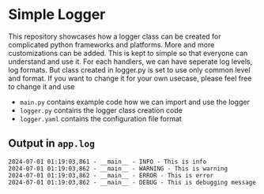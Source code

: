 # Simple Logger
This repository showcases how a logger class can be created for complicated python frameworks and platforms.
More and more customizations can be added. This is kept to simple so that everyone can understand and use it.
For each handlers, we can have seperate log levels, log formats. But class created in logger.py is set to use only common level and format. If you want to change it for your own usecase, please feel free to change it and use


- `main.py` contains example code how we can import and use the logger
- `logger.py` contains the logger class creation code
- `logger.yaml` contains the configuration file format

## Output in `app.log`
```log
2024-07-01 01:19:03,861 - __main__ - INFO - This is info
2024-07-01 01:19:03,862 - __main__ - WARNING - This is warning
2024-07-01 01:19:03,862 - __main__ - ERROR - This is error
2024-07-01 01:19:03,862 - __main__ - DEBUG - This is debugging message
```



